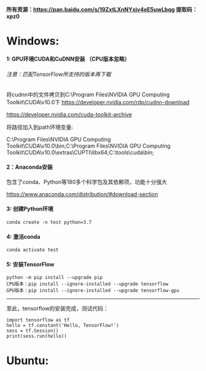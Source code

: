 #### 所有资源：https://pan.baidu.com/s/19ZxtLXnNYxjv4eE5uwLbqg 提取码：xpz0

# Windows:

#### 1: GPU环境CUDA和CuDNN安装 （CPU版本忽略）

###### 注意：匹配TensorFlow所支持的版本再下载

将cudnn中的文件拷贝到C:\Program Files\NVIDIA GPU Computing Toolkit\CUDA\v10.0下
https://developer.nvidia.com/rdp/cudnn-download

https://developer.nvidia.com/cuda-toolkit-archive

将路径加入到path环境变量:

C:\Program Files\NVIDIA GPU Computing Toolkit\CUDA\v10.0\bin;C:\Program Files\NVIDIA GPU Computing Toolkit\CUDA\v10.0\extras\CUPTI\libx64;C:\tools\cuda\bin;
    
#### 2：Anaconda安装

包含了conda、Python等180多个科学包及其依赖项，功能十分强大

https://www.anaconda.com/distribution/#download-section

#### 3: 创建Python环境

    conda create -n test python=3.7

#### 4: 激活conda

    conda activate test

#### 5: 安装TensorFlow

    python -m pip install --upgrade pip
    CPU版本：pip install --ignore-installed --upgrade tensorflow
    GPU版本：pip install --ignore-installed --upgrade tensorflow-gpu


--------------------------------------------------------------------------

至此，tensorflow的安装完成，测试代码：

    import tensorflow as tf
    hello = tf.constant('Hello, TensorFlow!')
    sess = tf.Session()
    print(sess.run(hello))


# Ubuntu:
